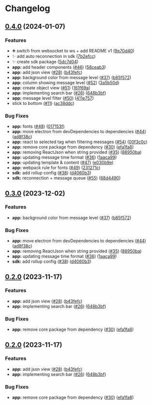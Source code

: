 # Changelog

## [0.4.0](https://github.com/FullStack-DevTool/FSDT/compare/app-v0.3.0...app-v0.4.0) (2024-01-07)


### Features

* :heavy_plus_sign: switch from websocket to ws + add README v1 ([9e70d40](https://github.com/FullStack-DevTool/FSDT/commit/9e70d40ce0ae81ec4cf17ce495c89a86d96d8749))
* :sparkles: add auto reconnection in sdk ([7b2efcc](https://github.com/FullStack-DevTool/FSDT/commit/7b2efcc093f1f72912138d479d832972a70793c7))
* :sparkles: create sdk package ([5dc7d04](https://github.com/FullStack-DevTool/FSDT/commit/5dc7d04be649ab126964575d3929a0a86ade7724))
* **app:** add header components ([#46](https://github.com/FullStack-DevTool/FSDT/issues/46)) ([58ceab3](https://github.com/FullStack-DevTool/FSDT/commit/58ceab3fdc2cdce77046d83029863f619eb4a872))
* **app:** add json view ([#28](https://github.com/FullStack-DevTool/FSDT/issues/28)) ([b43fefc](https://github.com/FullStack-DevTool/FSDT/commit/b43fefc11a9820e653c6299554075861fe980a81))
* **app:** background color from message level ([#37](https://github.com/FullStack-DevTool/FSDT/issues/37)) ([b85f572](https://github.com/FullStack-DevTool/FSDT/commit/b85f572665683e373288f8a18e965e1be03835d6))
* **app:** column showing message level ([#52](https://github.com/FullStack-DevTool/FSDT/issues/52)) ([3a5b50d](https://github.com/FullStack-DevTool/FSDT/commit/3a5b50d4a1f01f79a5fa5997764c68f7e00f4983))
* **app:** create object view ([#51](https://github.com/FullStack-DevTool/FSDT/issues/51)) ([161f69a](https://github.com/FullStack-DevTool/FSDT/commit/161f69af3ce07bb4068dc86e57f8c7305adf4abc))
* **app:** implementing search bar ([#26](https://github.com/FullStack-DevTool/FSDT/issues/26)) ([648b3bf](https://github.com/FullStack-DevTool/FSDT/commit/648b3bf7c404de1c43113321c11800b4706ab03a))
* **app:** message level filter ([#50](https://github.com/FullStack-DevTool/FSDT/issues/50)) ([411e757](https://github.com/FullStack-DevTool/FSDT/commit/411e7573a1cac946cfe0da81f15c83415f6ed7d6))
* stick to bottom ([#11](https://github.com/FullStack-DevTool/FSDT/issues/11)) ([ac38ddc](https://github.com/FullStack-DevTool/FSDT/commit/ac38ddc4a66e53a5cc65cafefb144ff354b7b101))


### Bug Fixes

* **app:** fonts ([#48](https://github.com/FullStack-DevTool/FSDT/issues/48)) ([017153f](https://github.com/FullStack-DevTool/FSDT/commit/017153ff74914e7290d0d2a78cafb5dd93dbbd69))
* **app:** move electron from devDependencies to dependencies ([#44](https://github.com/FullStack-DevTool/FSDT/issues/44)) ([ad8f38c](https://github.com/FullStack-DevTool/FSDT/commit/ad8f38c5a0a224b9284b194a2f24a716089a5ada))
* **app:** react to selected tag when filtering messages ([#54](https://github.com/FullStack-DevTool/FSDT/issues/54)) ([00f3c0c](https://github.com/FullStack-DevTool/FSDT/commit/00f3c0c80478af83f1341315d6a7d9427eea3b20))
* **app:** remove core package from dependency ([#30](https://github.com/FullStack-DevTool/FSDT/issues/30)) ([efa1fa8](https://github.com/FullStack-DevTool/FSDT/commit/efa1fa86b516e2f4fb7302e9809fc91802671962))
* **app:** removing ReactJson when string provided ([#35](https://github.com/FullStack-DevTool/FSDT/issues/35)) ([88950ba](https://github.com/FullStack-DevTool/FSDT/commit/88950baa175bc667ba9844d47227208a45716b90))
* **app:** updating message time format ([#36](https://github.com/FullStack-DevTool/FSDT/issues/36)) ([1aaca99](https://github.com/FullStack-DevTool/FSDT/commit/1aaca993d111a8b10f0711bca342eaa88b2f25a2))
* **app:** updating template & content ([#47](https://github.com/FullStack-DevTool/FSDT/issues/47)) ([e030b9e](https://github.com/FullStack-DevTool/FSDT/commit/e030b9e87b8d3ac57a18ca0d756b5cc246e43c12))
* **app:** webpack rule for fonts ([#49](https://github.com/FullStack-DevTool/FSDT/issues/49)) ([231271c](https://github.com/FullStack-DevTool/FSDT/commit/231271c094bbdc7061a161264f61e69774e0fa66))
* **sdk:** add rollup config ([#38](https://github.com/FullStack-DevTool/FSDT/issues/38)) ([d4060b3](https://github.com/FullStack-DevTool/FSDT/commit/d4060b3d534974312aea38b4ce01e710a5259860))
* **sdk:** reconnection + message queue ([#55](https://github.com/FullStack-DevTool/FSDT/issues/55)) ([68d4490](https://github.com/FullStack-DevTool/FSDT/commit/68d449081651893d376fb7799abb03e54b982016))

## [0.3.0](https://github.com/FullStack-DevTool/FSDT/compare/app-v0.2.0...app-v0.3.0) (2023-12-02)


### Features

* **app:** background color from message level ([#37](https://github.com/FullStack-DevTool/FSDT/issues/37)) ([b85f572](https://github.com/FullStack-DevTool/FSDT/commit/b85f572665683e373288f8a18e965e1be03835d6))


### Bug Fixes

* **app:** move electron from devDependencies to dependencies ([#44](https://github.com/FullStack-DevTool/FSDT/issues/44)) ([ad8f38c](https://github.com/FullStack-DevTool/FSDT/commit/ad8f38c5a0a224b9284b194a2f24a716089a5ada))
* **app:** removing ReactJson when string provided ([#35](https://github.com/FullStack-DevTool/FSDT/issues/35)) ([88950ba](https://github.com/FullStack-DevTool/FSDT/commit/88950baa175bc667ba9844d47227208a45716b90))
* **app:** updating message time format ([#36](https://github.com/FullStack-DevTool/FSDT/issues/36)) ([1aaca99](https://github.com/FullStack-DevTool/FSDT/commit/1aaca993d111a8b10f0711bca342eaa88b2f25a2))
* **sdk:** add rollup config ([#38](https://github.com/FullStack-DevTool/FSDT/issues/38)) ([d4060b3](https://github.com/FullStack-DevTool/FSDT/commit/d4060b3d534974312aea38b4ce01e710a5259860))

## [0.2.0](https://github.com/FullStack-DevTool/FSDT/compare/app-v0.1.0...app-v0.2.0) (2023-11-17)


### Features

* **app:** add json view ([#28](https://github.com/FullStack-DevTool/FSDT/issues/28)) ([b43fefc](https://github.com/FullStack-DevTool/FSDT/commit/b43fefc11a9820e653c6299554075861fe980a81))
* **app:** implementing search bar ([#26](https://github.com/FullStack-DevTool/FSDT/issues/26)) ([648b3bf](https://github.com/FullStack-DevTool/FSDT/commit/648b3bf7c404de1c43113321c11800b4706ab03a))


### Bug Fixes

* **app:** remove core package from dependency ([#30](https://github.com/FullStack-DevTool/FSDT/issues/30)) ([efa1fa8](https://github.com/FullStack-DevTool/FSDT/commit/efa1fa86b516e2f4fb7302e9809fc91802671962))

## [0.2.0](https://www.github.com/FullStack-DevTool/FSDT/compare/app-v0.1.0...app-v0.2.0) (2023-11-17)


### Features

* **app:** add json view ([#28](https://www.github.com/FullStack-DevTool/FSDT/issues/28)) ([b43fefc](https://www.github.com/FullStack-DevTool/FSDT/commit/b43fefc11a9820e653c6299554075861fe980a81))
* **app:** implementing search bar ([#26](https://www.github.com/FullStack-DevTool/FSDT/issues/26)) ([648b3bf](https://www.github.com/FullStack-DevTool/FSDT/commit/648b3bf7c404de1c43113321c11800b4706ab03a))


### Bug Fixes

* **app:** remove core package from dependency ([#30](https://www.github.com/FullStack-DevTool/FSDT/issues/30)) ([efa1fa8](https://www.github.com/FullStack-DevTool/FSDT/commit/efa1fa86b516e2f4fb7302e9809fc91802671962))
